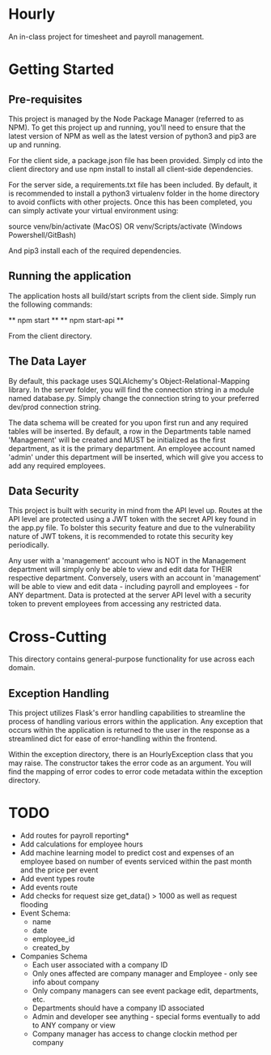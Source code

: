 # Hourly
 An in-class project for timesheet and payroll management.

# Getting Started

## Pre-requisites
This project is managed by the Node Package Manager (referred to as NPM). To get this project up
and running, you'll need to ensure that the latest version of NPM as well as the latest version
of python3 and pip3 are up and running.

For the client side, a package.json file has been provided. Simply cd into the client directory
and use npm install to install all client-side dependencies. 

For the server side, a requirements.txt file has been included. By default, it is recommended to
install a python3 virtualenv folder in the home directory to avoid conflicts with other projects.
Once this has been completed, you can simply activate your virtual environment using:

source venv/bin/activate (MacOS)
OR
venv/Scripts/activate (Windows Powershell/GitBash)

And pip3 install each of the required dependencies.

## Running the application
The application hosts all build/start scripts from the client side. Simply run the following commands:

** npm start **
** npm start-api **

From the client directory.

## The Data Layer
By default, this package uses SQLAlchemy's Object-Relational-Mapping library. In the server folder,
you will find the connection string in a module named database.py. Simply change the connection string
to your preferred dev/prod connection string.

The data schema will be created for you upon first run and any required tables will be inserted. By
default, a row in the Departments table named 'Management' will be created and MUST be initialized as
the first department, as it is the primary department. An employee account named 'admin' under this
department will be inserted, which will give you access to add any required employees.


## Data Security
This project is built with security in mind from the API level up. Routes at the API level are protected
using a JWT token with the secret API key found in the app.py file. To bolster this security feature
and due to the vulnerability nature of JWT tokens, it is recommended to rotate this security key periodically.

Any user with a 'management' account who is NOT in the Management department will simply only be able to view
and edit data for THEIR respective department. Conversely, users with an account in 'management'
will be able to view and edit data - including payroll and employees - for ANY department. Data
is protected at the server API level with a security token to prevent employees from accessing
any restricted data.

# Cross-Cutting
This directory contains general-purpose functionality for use across each domain.

## Exception Handling
This project utilizes Flask's error handling capabilities to streamline the process of handling various errors
within the application. Any exception that occurs within the application is returned to the user in
the response as a streamlined dict for ease of error-handling within the frontend.

Within the exception directory, there is an HourlyException class that you may raise. The constructor
takes the error code as an argument. You will find the mapping of error codes to error code metadata 
within the exception directory.

# TODO
* Add routes for payroll reporting*
* Add calculations for employee hours
* Add machine learning model to predict cost and expenses of an employee based on number of events serviced within the past month and the price per event
* Add event types route
* Add events route
* Add checks for request size get_data() > 1000 as well as request flooding
* Event Schema:
  * name
  * date
  * employee_id
  * created_by
* Companies Schema
  * Each user associated with a company ID
  * Only ones affected are company manager and Employee - only see info about company
  * Only company managers can see event package edit, departments, etc.
  * Departments should have a company ID associated
  * Admin and developer see anything - special forms eventually to add to ANY company or view
  * Company manager has access to change clockin method per company